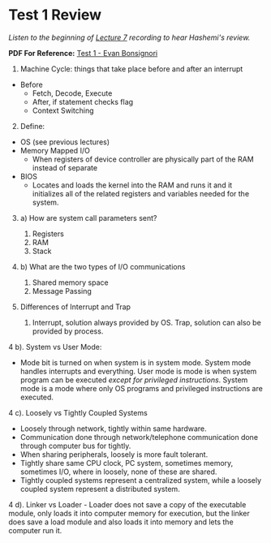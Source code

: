 # Test 1 Review 
*Listen to the beginning of [Lecture 7](test_1_review_recording.m4a) recording to hear Hashemi's review.*

**PDF For Reference:** [Test 1 - Evan Bonsignori](test_1.pdf)

1. Machine Cycle: things that take place before and after an interrupt 
- Before
    - Fetch, Decode, Execute 
    - After, if statement checks flag
    - Context Switching 

2. Define:
- OS (see previous lectures)
- Memory Mapped I/O
    - When registers of device controller are physically part of the RAM instead of separate
- BIOS
    - Locates and loads the kernel into the RAM and runs it and it initializes all of the related registers and variables needed for the system. 

3. a) How are system call parameters sent?
    1. Registers
    2. RAM
    3. Stack
3. b) What are the two types of I/O communications
    1. Shared memory space
    2. Message Passing


4. Differences of Interrupt and Trap
    1. Interrupt, solution always provided by OS. Trap, solution can also be provided by process.
  
4 b). System vs User Mode: 
  - Mode bit is turned on when system is in system mode. System mode handles interrupts and everything. User mode is mode is when system program can be executed *except for privileged instructions*. System mode is a mode where only OS programs and privileged instructions are executed. 

4 c). Loosely vs Tightly Coupled Systems 
  - Loosely through network, tightly within same hardware. 
  - Communication done through network/telephone communication done through computer bus for tightly. 
  - When sharing peripherals, loosely is more fault tolerant.
  - Tightly share same CPU clock, PC system, sometimes memory, sometimes I/O, where in loosely, none of these are shared. 
  - Tightly coupled systems represent a centralized system, while a loosely coupled system represent a distributed system.
  
4 d). Linker vs Loader
    - Loader does not save a copy of the executable module, only loads it into computer memory for execution, but the linker does save a load module and also loads it into memory and lets the computer run it.
